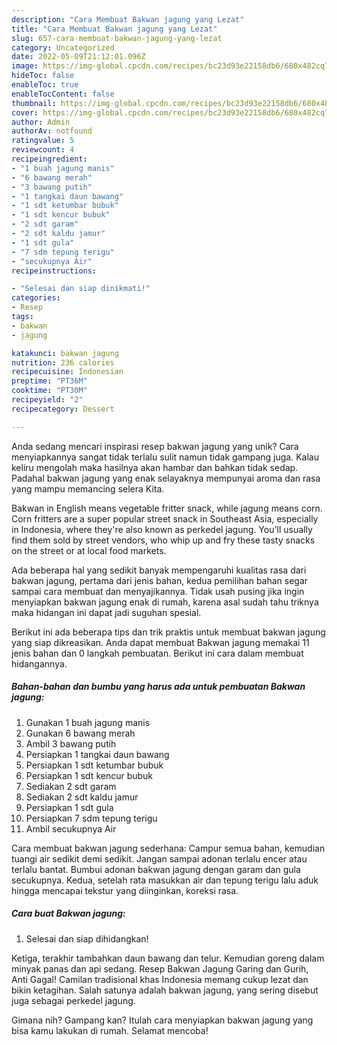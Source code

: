 ```yaml
---
description: "Cara Membuat Bakwan jagung yang Lezat"
title: "Cara Membuat Bakwan jagung yang Lezat"
slug: 657-cara-membuat-bakwan-jagung-yang-lezat
category: Uncategorized
date: 2022-05-09T21:12:01.096Z
image: https://img-global.cpcdn.com/recipes/bc23d93e22158db6/680x482cq70/bakwan-jagung-foto-resep-utama.jpg
hideToc: false
enableToc: true
enableTocContent: false
thumbnail: https://img-global.cpcdn.com/recipes/bc23d93e22158db6/680x482cq70/bakwan-jagung-foto-resep-utama.jpg
cover: https://img-global.cpcdn.com/recipes/bc23d93e22158db6/680x482cq70/bakwan-jagung-foto-resep-utama.jpg
author: Admin
authorAv: notfound
ratingvalue: 5
reviewcount: 4
recipeingredient:
- "1 buah jagung manis"
- "6 bawang merah"
- "3 bawang putih"
- "1 tangkai daun bawang"
- "1 sdt ketumbar bubuk"
- "1 sdt kencur bubuk"
- "2 sdt garam"
- "2 sdt kaldu jamur"
- "1 sdt gula"
- "7 sdm tepung terigu"
- "secukupnya Air"
recipeinstructions:

- "Selesai dan siap dinikmati!"
categories:
- Resep
tags:
- bakwan
- jagung

katakunci: bakwan jagung 
nutrition: 236 calories
recipecuisine: Indonesian
preptime: "PT36M"
cooktime: "PT30M"
recipeyield: "2"
recipecategory: Dessert

---
```





Anda sedang mencari inspirasi resep bakwan jagung yang unik? Cara menyiapkannya sangat tidak terlalu sulit namun tidak gampang juga. Kalau keliru mengolah maka hasilnya akan hambar dan bahkan tidak sedap. Padahal bakwan jagung yang enak selayaknya mempunyai aroma dan rasa yang mampu memancing selera Kita.





Bakwan in English means vegetable fritter snack, while jagung means corn. Corn fritters are a super popular street snack in Southeast Asia, especially in Indonesia, where they&#39;re also known as perkedel jagung. You&#39;ll usually find them sold by street vendors, who whip up and fry these tasty snacks on the street or at local food markets.

Ada beberapa hal yang sedikit banyak mempengaruhi kualitas rasa dari bakwan jagung, pertama dari jenis bahan, kedua pemilihan bahan segar sampai cara membuat dan menyajikannya. Tidak usah pusing jika ingin menyiapkan bakwan jagung enak di rumah, karena asal sudah tahu triknya maka hidangan ini dapat jadi suguhan spesial.






Berikut ini ada beberapa tips dan trik praktis untuk membuat bakwan jagung yang siap dikreasikan. Anda dapat membuat Bakwan jagung memakai 11 jenis bahan dan 0 langkah pembuatan. Berikut ini cara dalam membuat hidangannya.

<!--inarticleads1-->

##### Bahan-bahan dan bumbu yang harus ada untuk pembuatan Bakwan jagung:

1. Gunakan 1 buah jagung manis
1. Gunakan 6 bawang merah
1. Ambil 3 bawang putih
1. Persiapkan 1 tangkai daun bawang
1. Persiapkan 1 sdt ketumbar bubuk
1. Persiapkan 1 sdt kencur bubuk
1. Sediakan 2 sdt garam
1. Sediakan 2 sdt kaldu jamur
1. Persiapkan 1 sdt gula
1. Persiapkan 7 sdm tepung terigu
1. Ambil secukupnya Air


Cara membuat bakwan jagung sederhana: Campur semua bahan, kemudian tuangi air sedikit demi sedikit. Jangan sampai adonan terlalu encer atau terlalu bantat. Bumbui adonan bakwan jagung dengan garam dan gula secukupnya. Kedua, setelah rata masukkan air dan tepung terigu lalu aduk hingga mencapai tekstur yang diinginkan, koreksi rasa. 

<!--inarticleads2-->

##### Cara buat Bakwan jagung:


1. Selesai dan siap dihidangkan!

Ketiga, terakhir tambahkan daun bawang dan telur. Kemudian goreng dalam minyak panas dan api sedang. Resep Bakwan Jagung Garing dan Gurih, Anti Gagal! Camilan tradisional khas Indonesia memang cukup lezat dan bikin ketagihan. Salah satunya adalah bakwan jagung, yang sering disebut juga sebagai perkedel jagung. 

Gimana nih? Gampang kan? Itulah cara menyiapkan bakwan jagung yang bisa kamu lakukan di rumah. Selamat mencoba!
